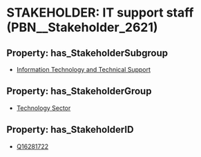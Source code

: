 # STAKEHOLDER: __IT support staff__ (PBN__Stakeholder_2621)

## Property: has_StakeholderSubgroup

* [Information Technology and Technical Support](PBN__StakeholderSubgroup_150)

## Property: has_StakeholderGroup

* [Technology Sector](PBN__StakeholderGroup_12)

## Property: has_StakeholderID

* [Q16281722](Q16281722)

